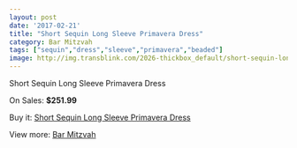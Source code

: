 ```yaml
---
layout: post
date: '2017-02-21'
title: "Short Sequin Long Sleeve Primavera Dress"
category: Bar Mitzvah
tags: ["sequin","dress","sleeve","primavera","beaded"]
image: http://img.transblink.com/2026-thickbox_default/short-sequin-long-sleeve-primavera-dress.jpg
---
```

Short Sequin Long Sleeve Primavera Dress

On Sales: **$251.99**
<a href="https://www.transblink.com/en/bar-mitzvah/665-short-sequin-long-sleeve-primavera-dress.html"><amp-img layout="responsive" width="600" height="600" src="//img.transblink.com/2026-thickbox_default/short-sequin-long-sleeve-primavera-dress.jpg" alt="Short Sequin Long Sleeve Primavera Dress 0" /></a>
<a href="https://www.transblink.com/en/bar-mitzvah/665-short-sequin-long-sleeve-primavera-dress.html"><amp-img layout="responsive" width="600" height="600" src="//img.transblink.com/2028-thickbox_default/short-sequin-long-sleeve-primavera-dress.jpg" alt="Short Sequin Long Sleeve Primavera Dress 1" /></a>
<a href="https://www.transblink.com/en/bar-mitzvah/665-short-sequin-long-sleeve-primavera-dress.html"><amp-img layout="responsive" width="600" height="600" src="//img.transblink.com/2027-thickbox_default/short-sequin-long-sleeve-primavera-dress.jpg" alt="Short Sequin Long Sleeve Primavera Dress 2" /></a>

Buy it: [Short Sequin Long Sleeve Primavera Dress](https://www.transblink.com/en/bar-mitzvah/665-short-sequin-long-sleeve-primavera-dress.html "Short Sequin Long Sleeve Primavera Dress")

View more: [Bar Mitzvah](https://www.transblink.com/en/2-bar-mitzvah "Bar Mitzvah")